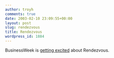 ```yaml
---
author: troyh
comments: true
date: 2003-02-10 23:09:55+00:00
layout: post
slug: rendezvous
title: Rendezvous
wordpress_id: 1884
---
```


BusinessWeek is [getting excited](http://www.businessweek.com/technology/content/feb2003/tc2003025_0198_tc056.htm) about Rendezvous.
